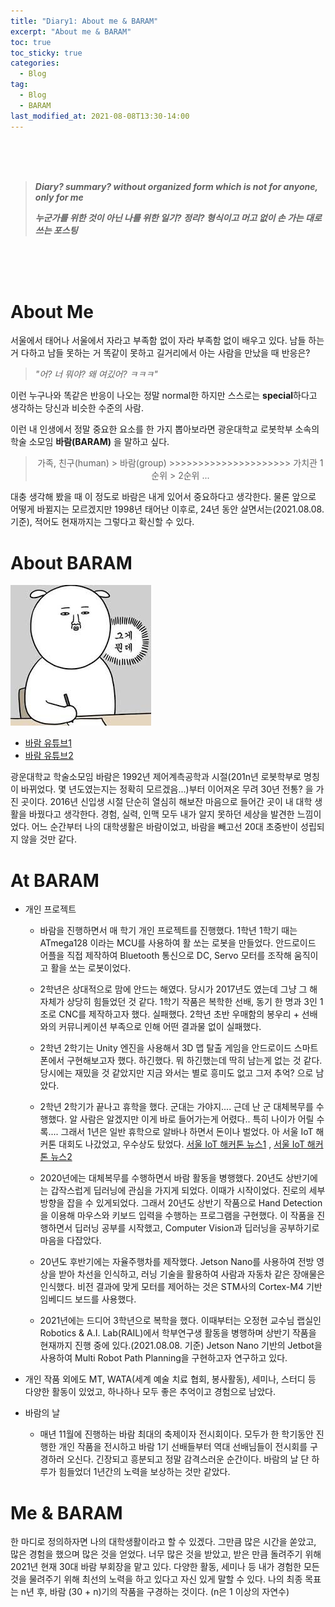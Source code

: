 ```yaml
---
title: "Diary1: About me & BARAM"
excerpt: "About me & BARAM"
toc: true
toc_sticky: true
categories:
  - Blog
tag:
  - Blog
  - BARAM
last_modified_at: 2021-08-08T13:30-14:00
---
```

<br><br><br>

> ***Diary? summary? without organized form which is not for anyone, only for me***
>
> ***누군가를 위한 것이 아닌 나를 위한 일기? 정리? 형식이고 머고 없이 손 가는 대로 쓰는 포스팅***

<br><br><br>

# About Me

서울에서 태어나 서울에서 자라고 부족함 없이 자라 부족함 없이 배우고 있다. 남들 하는 거 다하고 남들 못하는 거 똑같이 못하고 길거리에서 아는 사람을 만났을 때 반응은?
> *"어? 너 뭐야? 왜 여깄어? ㅋㅋㅋ"*

이런 누구나와 똑같은 반응이 나오는 정말 normal한 하지만 스스로는 **special**하다고 생각하는 당신과 비슷한 수준의 사람.

이런 내 인생에서 정말 중요한 요소를 한 가지 뽑아보라면 광운대학교 로봇학부 소속의 학술 소모임 **바람(BARAM)** 을 말하고 싶다.

> <center> 
> 가족, 친구(human) > 바람(group) >>>>>>>>>>>>>>>>>>>>> 가치관 1순위 > 2순위 ...
> </center>

대충 생각해 봤을 때 이 정도로 바람은 내게 있어서 중요하다고 생각한다. 물론 앞으로 어떻게 바뀔지는 모르겠지만 1998년 태어난 이후로, 24년 동안 살면서는(2021.08.08. 기준), 적어도 현재까지는 그렇다고 확신할 수 있다.

# About BARAM
![diary-about-baram-and-me1](/assets/images/diary-about-baram-and-me/diary-about-baram-and-me1.jpg)

- [바람 유튜브1](https://www.youtube.com/channel/UCdHSC6VYNzvF0n2JLSfUqhg)
- [바람 유튜브2](https://www.youtube.com/channel/UC7_gnFRAobUCRoZCKjWsW5Q)

광운대학교 학술소모임 바람은 1992년 제어계측공학과 시절(201n년 로봇학부로 명칭이 바뀌었다. 몇 년도였는지는 정확히 모르겠음...)부터 이어져온 무려 30년 전통? 을 가진 곳이다. 2016년 신입생 시절 단순히 열심히 해보잔 마음으로 들어간 곳이 내 대학 생활을 바꿨다고 생각한다. 경험, 실력, 인맥 모두 내가 알지 못하던 세상을 발견한 느낌이었다. 어느 순간부터 나의 대학생활은 바람이었고, 바람을 빼고선 20대 초중반이 성립되지 않을 것만 같다.

# At BARAM

- 개인 프로젝트

    - 바람을 진행하면서 매 학기 개인 프로젝트를 진행했다. 1학년 1학기 때는 ATmega128 이라는 MCU를 사용하여 활 쏘는 로봇을 만들었다. 안드로이드 어플을 직접 제작하여 Bluetooth 통신으로 DC, Servo 모터를 조작해 움직이고 활을 쏘는 로봇이었다.

    - 2학년은 상대적으로 맘에 안드는 해였다. 당시가 2017년도 였는데 그냥 그 해 자체가 상당히 힘들었던 것 같다. 1학기 작품은 복학한 선배, 동기 한 명과 3인 1조로 CNC를 제작하고자 했다. 실패했다. 2학년 초반 우매함의 봉우리 + 선배와의 커뮤니케이션 부족으로 인해 어떤 결과물 없이 실패했다.

    - 2학년 2학기는 Unity 엔진을 사용해서 3D 맵 탈출 게임을 안드로이드 스마트폰에서 구현해보고자 했다. 하긴했다. 뭐 하긴했는데 딱히 남는게 없는 것 같다. 당시에는 재밌을 것 같았지만 지금 와서는 별로 흥미도 없고 그저 추억? 으로 남았다.

    - 2학년 2학기가 끝나고 휴학을 했다. 군대는 가야지.... 근데 난 군 대체복무를 수행했다. 알 사람은 알겠지만 이게 바로 들어가는게 어렸다.. 특히 나이가 어릴 수록.... 그래서 1년은 일반 휴학으로 알바나 하면서 돈이나 벌었다. 아 서울 IoT 해커톤 대회도 나갔었고, 우수상도 탔었다. [서울 IoT 해커톤 뉴스1](https://www.hankyung.com/economy/article/201810169859a) , [서울 IoT 해커톤 뉴스2](http://www.joongdo.co.kr/web/view.php?key=20181016001012035)

    - 2020년에는 대체복무를 수행하면서 바람 활동을 병행했다. 20년도 상반기에는 갑작스럽게 딥러닝에 관심을 가지게 되었다. 이때가 시작이었다. 진로의 세부 방향을 잡을 수 있게되었다. 그래서 20년도 상반기 작품으로 Hand Detection을 이용해 마우스와 키보드 입력을 수행하는 프로그램을 구현했다. 이 작품을 진행하면서 딥러닝 공부를 시작했고, Computer Vision과 딥러닝을 공부하기로 마음을 다잡았다.

    - 20년도 후반기에는 자율주행차를 제작했다. Jetson Nano를 사용하여 전방 영상을 받아 차선을 인식하고, 러닝 기술을 활용하여 사람과 자동차 같은 장애물은 인식했다. 비전 결과에 맞게 모터를 제어하는 것은 STM사의 Cortex-M4 기반 임베디드 보드를 사용했다.

    - 2021년에는 드디어 3학년으로 복학을 했다. 이때부터는 오정현 교수님 랩실인 Robotics & A.I. Lab(RAIL)에서 학부연구생 활동을 병행하며 상반기 작품을 현재까지 진행 중에 있다.(2021.08.08. 기준) Jetson Nano 기반의 Jetbot을 사용하여 Multi Robot Path Planning을 구현하고자 연구하고 있다.


- 개인 작품 외에도 MT, WATA(세계 예술 치료 협회, 봉사활동), 세미나, 스터디 등 다양한 활동이 있었고, 하나하나 모두 좋은 추억이고 경험으로 남았다.

- 바람의 날
    - 매년 11월에 진행하는 바람 최대의 축제이자 전시회이다. 모두가 한 학기동안 진행한 개인 작품을 전시하고 바람 1기 선배들부터 역대 선배님들이 전시회를 구경하러 오신다. 긴장되고 흥분되고 정말 감격스러운 순간이다. 바람의 날 단 하루가 힘들었더 1년간의 노력을 보상하는 것만 같았다.

# Me & BARAM

한 마디로 정의하자면 나의 대학생활이라고 할 수 있겠다. 그만큼 많은 시간을 쏟았고, 많은 경험을 했으며 많은 것을 얻었다. 너무 많은 것을 받았고, 받은 만큼 돌려주기 위해 2021년 현재 30대 바람 부회장을 맡고 있다. 다양한 활동, 세미나 등 내가 경험한 모든 것을 물려주기 위해 최선의 노력을 하고 있다고 자신 있게 말할 수 있다. 나의 최종 목표는 n년 후, 바람 (30 + n)기의 작품을 구경하는 것이다. (n은 1 이상의 자연수)

